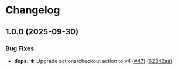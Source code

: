 # Changelog

## 1.0.0 (2025-09-30)


### Bug Fixes

* **deps:** ⬆️ Upgrade actions/checkout action to v4 ([#47](https://github.com/naokiy/obsidian-plugin-template/issues/47)) ([62342aa](https://github.com/naokiy/obsidian-plugin-template/commit/62342aa76dd72ced302e7b2d8e4f76057ffad81d))
